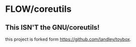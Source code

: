 # FLOW/coreutils
## This ISN'T the GNU/coreutils!
this project is forked form <https://github.com/landley/toybox>.  
